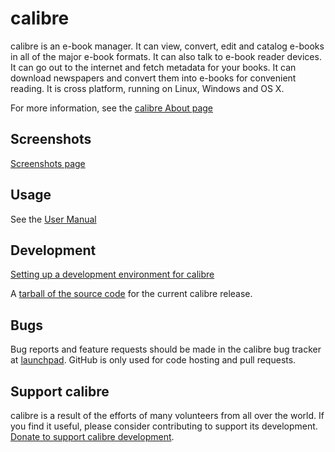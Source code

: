 calibre
=========

calibre is an e-book manager. It can view, convert, edit and catalog e-books 
in all of the major e-book formats. It can also talk to e-book reader 
devices. It can go out to the internet and fetch metadata for your books. 
It can download newspapers and convert them into e-books for convenient 
reading. It is cross platform, running on Linux, Windows and OS X.

For more information, see the [calibre About page](http://calibre-ebook.com/about)

Screenshots
-------------
[Screenshots page](http://calibre-ebook.com/demo)

Usage
-------
See the [User Manual](http://manual.calibre-ebook.com)

Development
-------------
[Setting up a development environment for calibre](http://manual.calibre-ebook.com/develop.html)


A [tarball of the source code](http://code.calibre-ebook.com/dist/src) for the 
current calibre release.

Bugs
------

Bug reports and feature requests should be made in the calibre bug tracker at [launchpad](https://bugs.launchpad.net/calibre).
GitHub is only used for code hosting and pull requests.

Support calibre
----------------

calibre is a result of the efforts of many volunteers from all over the world.
If you find it useful, please consider contributing to support its development.
[Donate to support calibre development](http://calibre-ebook.com/donate).

